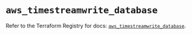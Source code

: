 # `aws_timestreamwrite_database`

Refer to the Terraform Registry for docs: [`aws_timestreamwrite_database`](https://registry.terraform.io/providers/hashicorp/aws/4.54.0/docs/resources/timestreamwrite_database).
